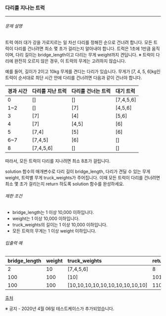 ### 다리를 지나는 트럭

***

###### 문제 설명

트럭 여러 대가 강을 가로지르는 일 차선 다리를 정해진 순으로 건너려 합니다. 모든 트럭이 다리를 건너려면 최소 몇 초가 걸리는지 알아내야 합니다. 트럭은 1초에 1만큼 움직이며, 다리 길이는 bridge_length이고 다리는 무게 weight까지 견딥니다.
※ 트럭이 다리에 완전히 오르지 않은 경우, 이 트럭의 무게는 고려하지 않습니다.

예를 들어, 길이가 2이고 10kg 무게를 견디는 다리가 있습니다. 무게가 [7, 4, 5, 6]kg인 트럭이 순서대로 최단 시간 안에 다리를 건너려면 다음과 같이 건너야 합니다.

| 경과 시간 | 다리를 지난 트럭 | 다리를 건너는 트럭 | 대기 트럭 |
| :------- | :-------------- | :----------------  | :-------- |
| 0        | []              | []                 | [7,4,5,6] |
| 1~2      | []	             | [7]                |	[4,5,6]   |
| 3	       | [7]             | [4]                | [5,6]     |
| 4        | [7]             | [4,5]	          | [6]       |
| 5        | [7,4]           | [5]	              | [6]       |
| 6~7      | [7,4,5]         | [6]	              | []        |
| 8        | [7,4,5,6]       | []	              | []        |

따라서, 모든 트럭이 다리를 지나려면 최소 8초가 걸립니다.

solution 함수의 매개변수로 다리 길이 bridge_length, 다리가 견딜 수 있는 무게 weight, 트럭별 무게 truck_weights가 주어집니다. 이때 모든 트럭이 다리를 건너려면 최소 몇 초가 걸리는지 return 하도록 solution 함수를 완성하세요.

###### 제한 조건

- bridge_length는 1 이상 10,000 이하입니다.
- weight는 1 이상 10,000 이하입니다.
- truck_weights의 길이는 1 이상 10,000 이하입니다.
- 모든 트럭의 무게는 1 이상 weight 이하입니다.

###### 입출력 예

| bridge_length | weight | truck_weights                   | return |
| :------------ | :------| :-----------------------------  | :------|
| 2             | 10	 | [7,4,5,6]	                   | 8      |
| 100           | 100	 | [10]	                           | 101    |
| 100           | 100	 | [10,10,10,10,10,10,10,10,10,10] | 110    |

[출처](http://icpckorea.org/2016/ONLINE/problem.pdf)

※ 공지 - 2020년 4월 06일 테스트케이스가 추가되었습니다.